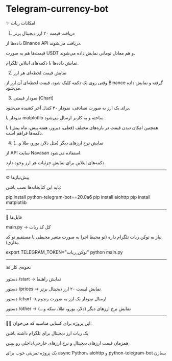 # Telegram-currency-bot
✨ امکانات ربات

1. دریافت قیمت ۲۰ ارز دیجیتال برتر

داده‌ها از Binance API دریافت می‌شوند.

قیمت‌ها هم به صورت USDT و هم معادل تومانی نمایش داده می‌شوند.

نمایش داده‌ها با دکمه‌های اینلاین تلگرام.



2. نمایش قیمت لحظه‌ای هر ارز

وقتی روی یک دکمه کلیک شود، قیمت لحظه‌ای آن ارز از Binance گرفته و نمایش داده می‌شود.



3. نمودار قیمتی (Chart)

برای یک ارز به صورت تصادفی، نمودار ۳۰ کندل آخر کشیده می‌شود.

نمودار با matplotlib ساخته و به کاربر ارسال می‌شود.

همچنین امکان دیدن قیمت در بازه‌های مختلف (فعلی، دیروز، هفته پیش، ماه پیش) با دکمه‌ها فراهم است.



4. نمایش نرخ ارزهای دیگر (مثل دلار، یورو، طلا و...)

از API سایت Navasan استفاده می‌شود.

دکمه‌های اینلاین برای نمایش جزئیات هر ارز وجود دارد.





---

⚙️ پیش‌نیازها

باید این کتابخانه‌ها نصب باشن:

pip install python-telegram-bot==20.0a6
pip install aiohttp
pip install matplotlib


---

📂 فایل‌ها

main.py → کل کد ربات

نیاز به توکن ربات تلگرام داره (تو محیط اجرا به صورت متغیر محیطی یا مستقیم تو کد بذاری).

export TELEGRAM_TOKEN="توکن_ربات"
python main.py



---

📊 نحوه‌ی کار

دستور /start → نمایش راهنما

دستور /prices → نمایش لیست ۲۰ ارز دیجیتال برتر

دستور /chart → ارسال نمودار یک ارز به صورت رندوم

دستور /other → نمایش نرخ ارزهای دیگر (دلار، یورو، طلا، سکه و...)



---

👨‍💻 این پروژه برای کسایی مناسبه که می‌خوان:

یک ربات ارز دیجیتال برای تلگرام داشته باشن

همزمان قیمت ارزهای دیجیتال و نرخ ارزهای خارجی/داخلی رو ببینن

یک پروژه تمرینی خوب برای async Python، aiohttp و python-telegram-bot بسازن
